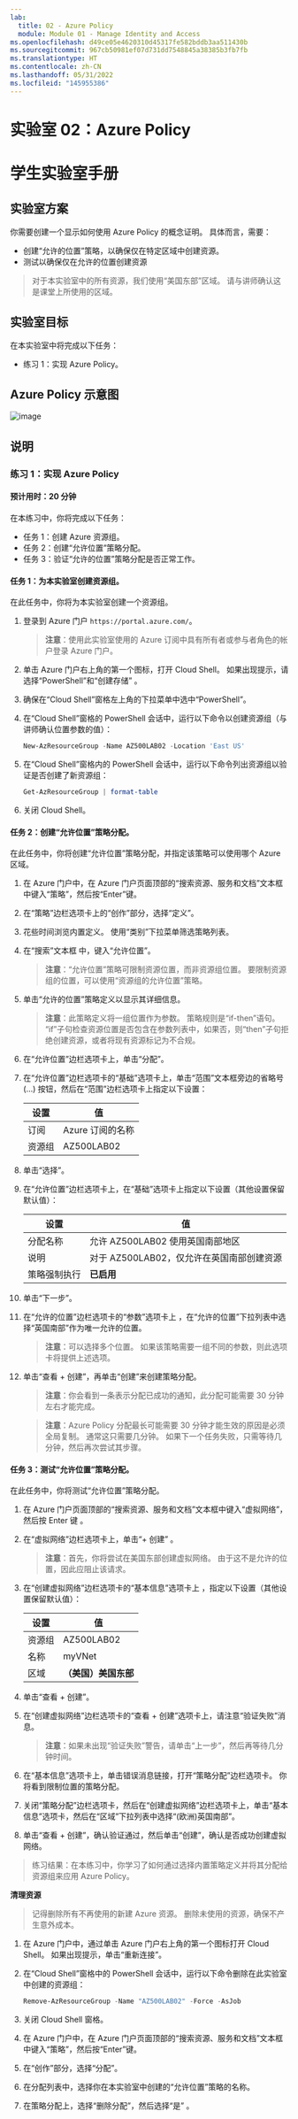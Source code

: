```yaml
---
lab:
  title: 02 - Azure Policy
  module: Module 01 - Manage Identity and Access
ms.openlocfilehash: d49ce05e4620310d45317fe582bddb3aa511430b
ms.sourcegitcommit: 967cb50981ef07d731dd7548845a38385b3fb7fb
ms.translationtype: HT
ms.contentlocale: zh-CN
ms.lasthandoff: 05/31/2022
ms.locfileid: "145955386"
---
```

# <a name="lab-02-azure-policy"></a>实验室 02：Azure Policy
# <a name="student-lab-manual"></a>学生实验室手册

## <a name="lab-scenario"></a>实验室方案

你需要创建一个显示如何使用 Azure Policy 的概念证明。 具体而言，需要：

- 创建“允许的位置”策略，以确保仅在特定区域中创建资源。
- 测试以确保仅在允许的位置创建资源

> 对于本实验室中的所有资源，我们使用“美国东部”区域。 请与讲师确认这是课堂上所使用的区域。 

## <a name="lab-objectives"></a>实验室目标

在本实验室中将完成以下任务：

- 练习 1：实现 Azure Policy。 

## <a name="azure-policy-diagram"></a>Azure Policy 示意图

![image](https://user-images.githubusercontent.com/91347931/157511920-19c1f06c-86bd-440d-80ac-d96aa27aefff.png)

## <a name="instructions"></a>说明

### <a name="exercise-1-implement-azure-policy"></a>练习 1：实现 Azure Policy

#### <a name="estimated-timing-20-minutes"></a>预计用时：20 分钟

在本练习中，你将完成以下任务：

- 任务 1：创建 Azure 资源组。 
- 任务 2：创建“允许位置”策略分配。
- 任务 3：验证“允许的位置”策略分配是否正常工作。 

#### <a name="task-1-create-a-resource-group-for-the-lab"></a>任务 1：为本实验室创建资源组。 

在此任务中，你将为本实验室创建一个资源组。 

1. 登录到 Azure 门户 `https://portal.azure.com/`。

    >**注意**：使用此实验室使用的 Azure 订阅中具有所有者或参与者角色的帐户登录 Azure 门户。

1. 单击 Azure 门户右上角的第一个图标，打开 Cloud Shell。 如果出现提示，请选择“PowerShell”和“创建存储” 。

1. 确保在“Cloud Shell”窗格左上角的下拉菜单中选中“PowerShell”。

1. 在“Cloud Shell”窗格的 PowerShell 会话中，运行以下命令以创建资源组（与讲师确认位置参数的值）：

    ```powershell
    New-AzResourceGroup -Name AZ500LAB02 -Location 'East US'
    ```

1. 在“Cloud Shell”窗格内的 PowerShell 会话中，运行以下命令列出资源组以验证是否创建了新资源组：

    ```powershell
    Get-AzResourceGroup | format-table
    ```

1. 关闭 Cloud Shell。

#### <a name="task-2-create-an-allowed-locations-policy-assignment"></a>任务 2：创建“允许位置”策略分配。

在此任务中，你将创建“允许位置”策略分配，并指定该策略可以使用哪个 Azure 区域。 

1. 在 Azure 门户中，在 Azure 门户页面顶部的“搜索资源、服务和文档”文本框中键入“策略”，然后按“Enter”键。

1. 在“策略”边栏选项卡上的“创作”部分，选择“定义”。

1. 花些时间浏览内置定义。 使用“类别”下拉菜单筛选策略列表。

1. 在“搜索”文本框 中，键入“允许位置”。 

   >**注意**：“允许位置”策略可限制资源位置，而非资源组位置。 要限制资源组的位置，可以使用“资源组的允许位置”策略。

1. 单击“允许的位置”策略定义以显示其详细信息。 

   >**注意**：此策略定义将一组位置作为参数。 策略规则是“if-then”语句。 “if”子句检查资源位置是否包含在参数列表中，如果否，则“then”子句拒绝创建资源，或者将现有资源标记为不合规。

1. 在“允许位置”边栏选项卡上，单击“分配”。

1. 在“允许位置”边栏选项卡的“基础”选项卡上，单击“范围”文本框旁边的省略号 (...) 按钮，然后在“范围”边栏选项卡上指定以下设置：

   |设置|值|
   |---|---|
   |订阅|Azure 订阅的名称|
   |资源组|AZ500LAB02|

1. 单击“选择”。

1. 在“允许位置”边栏选项卡上，在“基础”选项卡上指定以下设置（其他设置保留默认值）：

   |设置|值|
   |---|---|
   |分配名称|允许 AZ500LAB02 使用英国南部地区|
   |说明|对于 AZ500LAB02，仅允许在英国南部创建资源|
   |策略强制执行|**已启用**|

1. 单击“下一步”。

1. 在“允许的位置”边栏选项卡的“参数”选项卡上 ，在“允许的位置”下拉列表中选择“英国南部”作为唯一允许的位置。 

   >**注意**：可以选择多个位置。 如果该策略需要一组不同的参数，则此选项卡将提供上述选项。 

1. 单击“查看 + 创建”，再单击“创建”来创建策略分配。 

   >**注意**：你会看到一条表示分配已成功的通知，此分配可能需要 30 分钟左右才能完成。

   >**注意**：Azure Policy 分配最长可能需要 30 分钟才能生效的原因是必须全局复制。 通常这只需要几分钟。  如果下一个任务失败，只需等待几分钟，然后再次尝试其步骤。

#### <a name="task-3-test-the-allowed-locations-policy-assignment"></a>任务 3：测试“允许位置”策略分配。

在此任务中，你将测试“允许位置”策略分配。 

1. 在 Azure 门户页面顶部的“搜索资源、服务和文档”文本框中键入“虚拟网络”，然后按 Enter 键  。

1. 在“虚拟网络”边栏选项卡上，单击“+ 创建” 。

   >**注意**：首先，你将尝试在美国东部创建虚拟网络。 由于这不是允许的位置，因此应阻止该请求。 

1. 在“创建虚拟网络”边栏选项卡的“基本信息”选项卡上 ，指定以下设置（其他设置保留默认值）：

    |设置|值|
    |---|---|
    |资源组|AZ500LAB02|
    |名称|myVNet|
    |区域|**（美国）美国东部**|

1. 单击“查看 + 创建”。 

1. 在“创建虚拟网络”边栏选项卡的“查看 + 创建”选项卡上，请注意“验证失败”消息。 

    > **注意**：如果未出现“验证失败”警告，请单击“上一步”，然后再等待几分钟时间。

1. 在“基本信息”选项卡上，单击错误消息链接，打开“策略分配”边栏选项卡。 你将看到限制位置的策略分配。

1. 关闭“策略分配”边栏选项卡，然后在“创建虚拟网络”边栏选项卡上，单击“基本信息”选项卡，然后在“区域”下拉列表中选择“(欧洲)英国南部”。

1. 单击“查看 + 创建”，确认验证通过，然后单击“创建”，确认是否成功创建虚拟网络。 

> 练习结果：在本练习中，你学习了如何通过选择内置策略定义并将其分配给资源组来应用 Azure Policy。

**清理资源**

> 记得删除所有不再使用的新建 Azure 资源。 删除未使用的资源，确保不产生意外成本。

1. 在 Azure 门户中，通过单击 Azure 门户右上角的第一个图标打开 Cloud Shell。 如果出现提示，单击“重新连接”。

1. 在“Cloud Shell”窗格中的 PowerShell 会话中，运行以下命令删除在此实验室中创建的资源组：
  
    ```powershell
    Remove-AzResourceGroup -Name "AZ500LAB02" -Force -AsJob
    ```
1.  关闭 Cloud Shell 窗格。 
  
1. 在 Azure 门户中，在 Azure 门户页面顶部的“搜索资源、服务和文档”文本框中键入“策略”，然后按“Enter”键。

1. 在“创作”部分，选择“分配”。

1. 在分配列表中，选择你在本实验室中创建的“允许位置”策略的名称。

1. 在策略分配上，选择“删除分配”，然后选择“是” 。
